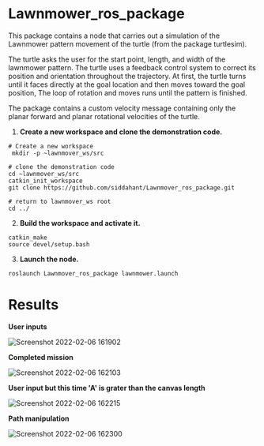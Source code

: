 # Lawnmower_ros_package

This package contains a node that carries out a simulation of the Lawnmower pattern movement of the turtle (from the package turtlesim).

The turtle asks the user for the start point, length, and width of the lawnmower pattern.
The turtle uses a feedback control system to correct its position and orientation throughout the trajectory. At first, the turtle turns until it faces directly at the goal location and then moves toward the goal position, The loop of rotation and moves runs until the pattern is finished. 

The package contains a custom velocity message containing only the planar forward and planar rotational velocities of the turtle.

1. **Create a new workspace and clone the demonstration code.**
```
# Create a new workspace
 mkdir -p ~lawnmover_ws/src

# clone the demonstration code
cd ~lawnmover_ws/src
catkin_init_workspace
git clone https://github.com/siddahant/Lawnmover_ros_package.git

# return to lawnmover_ws root
cd ../ 
```
2. **Build the workspace and activate it.**
```
catkin_make
source devel/setup.bash
```
3. **Launch the node.**
```
roslaunch Lawnmover_ros_package lawnmower.launch
```
# Results 
**User inputs**

![Screenshot 2022-02-06 161902](https://user-images.githubusercontent.com/44742647/152705970-220e0305-42fd-4c5b-8461-d4de1880bf99.png)


**Completed mission**

![Screenshot 2022-02-06 162103](https://user-images.githubusercontent.com/44742647/152705979-cbaf1f2b-06a5-4f5a-a10f-587540fdcd42.png)


**User input but this time 'A' is grater than the canvas length**

![Screenshot 2022-02-06 162215](https://user-images.githubusercontent.com/44742647/152706004-c666a473-d694-4c7d-8573-6b747e2b9cb4.png)


**Path manipulation**

![Screenshot 2022-02-06 162300](https://user-images.githubusercontent.com/44742647/152706043-a70cb7aa-d43c-44e1-91d1-a668ad033a9a.png)

